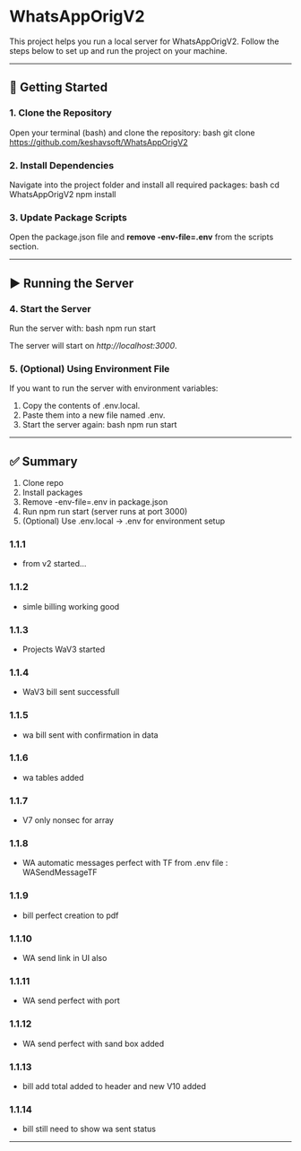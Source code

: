 # WhatsAppOrigV2

This project helps you run a local server for WhatsAppOrigV2. Follow the steps below to set up and run the project on your machine.

---

## 🚀 Getting Started

### 1. Clone the Repository
Open your terminal (bash) and clone the repository:
bash
git clone https://github.com/keshavsoft/WhatsAppOrigV2


### 2. Install Dependencies
Navigate into the project folder and install all required packages:
bash
cd WhatsAppOrigV2
npm install


### 3. Update Package Scripts
Open the package.json file and **remove -env-file=.env** from the scripts section.

---

## ▶ Running the Server

### 4. Start the Server
Run the server with:
bash
npm run start

The server will start on *http://localhost:3000*.

### 5. (Optional) Using Environment File
If you want to run the server with environment variables:
1. Copy the contents of .env.local.
2. Paste them into a new file named .env.
3. Start the server again:
   bash
   npm run start
   

---

## ✅ Summary
1. Clone repo  
2. Install packages  
3. Remove -env-file=.env in package.json  
4. Run npm run start (server runs at port 3000)  
5. (Optional) Use .env.local → .env for environment setup

### 1.1.1

- from v2 started...

### 1.1.2

- simle billing working good

### 1.1.3

- Projects WaV3 started

### 1.1.4

- WaV3 bill sent successfull

### 1.1.5

- wa bill sent with confirmation in data

### 1.1.6

- wa tables added

### 1.1.7

- V7 only nonsec for array

### 1.1.8

- WA automatic messages perfect with TF from .env file : WASendMessageTF

### 1.1.9

- bill perfect creation to pdf

### 1.1.10

- WA send link in UI also

### 1.1.11

- WA send perfect with port

### 1.1.12

- WA send perfect with sand box added

### 1.1.13

- bill add total added to header and new V10 added

### 1.1.14

- bill still need to show wa sent status

---
